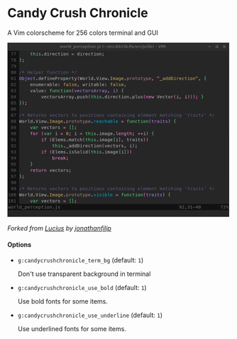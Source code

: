 Candy Crush Chronicle
==========
A Vim colorscheme for 256 colors terminal and GUI

![screenshot](https://raw.githubusercontent.com/lleaff/CandyCrushChronicle.vim/resources/candycrushchronicle_screenshot01-500.png)

_Forked from [Lucius](https://github.com/jonathanfilip/lucius-vim) by [jonathanfilip](https://github.com/jonathanfilip)_

#### Options

* `g:candycrushchronicle_term_bg` (default: `1`)
 
   Don't use transparent background in terminal

* `g:candycrushchronicle_use_bold` (default: `1`)
 
   Use bold fonts for some items.
 
* `g:candycrushchronicle_use_underline` (default: `1`)
 
   Use underlined fonts for some items.
